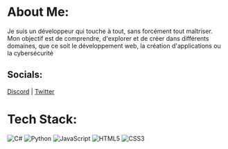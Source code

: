 # About Me:
Je suis un développeur qui touche à tout, sans forcément tout maîtriser. 
Mon objectif est de comprendre, d'explorer et de créer dans différents domaines, que ce soit le développement web, la création d'applications ou la cybersécurité

## Socials:
[Discord](https://discord.gg/kaprii.xyz) | [Twitter](https://twitter.com/KapriiReal)

# Tech Stack:
![C#](https://img.shields.io/badge/c%23-%23239120.svg?style=for-the-badge&logo=c-sharp&logoColor=white) ![Python](https://img.shields.io/badge/python-3670A0?style=for-the-badge&logo=python&logoColor=ffdd54) ![JavaScript](https://img.shields.io/badge/javascript-%23323330.svg?style=for-the-badge&logo=javascript&logoColor=%23F7DF1E) ![HTML5](https://img.shields.io/badge/html5-%23E34F26.svg?style=for-the-badge&logo=html5&logoColor=white) ![CSS3](https://img.shields.io/badge/css3-%231572B6.svg?style=for-the-badge&logo=css3&logoColor=white)
